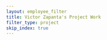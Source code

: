 ```yaml
---
layout: employee_filter
title: Victor Zapanta's Project Work
filter_type: project
skip_index: true
---
```

